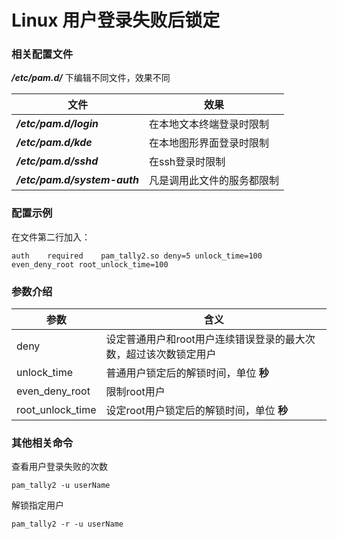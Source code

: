 # Linux 用户登录失败后锁定

### 相关配置文件

***/etc/pam.d/*** 下编辑不同文件，效果不同

| 文件                         | 效果                       |
| ---------------------------- | -------------------------- |
| ***/etc/pam.d/login***       | 在本地文本终端登录时限制   |
| ***/etc/pam.d/kde***         | 在本地图形界面登录时限制   |
| ***/etc/pam.d/sshd***        | 在ssh登录时限制            |
| ***/etc/pam.d/system-auth*** | 凡是调用此文件的服务都限制 |

### 配置示例

在文件第二行加入：

```shell
auth	required	pam_tally2.so deny=5 unlock_time=100 even_deny_root root_unlock_time=100
```

### 参数介绍

| 参数             | 含义                                                         |
| ---------------- | ------------------------------------------------------------ |
| deny             | 设定普通用户和root用户连续错误登录的最大次数，超过该次数锁定用户 |
| unlock_time      | 普通用户锁定后的解锁时间，单位 **秒**                        |
| even_deny_root   | 限制root用户                                                 |
| root_unlock_time | 设定root用户锁定后的解锁时间，单位 **秒**                    |

### 其他相关命令

查看用户登录失败的次数

```shell
pam_tally2 -u userName
```

解锁指定用户

```shell
pam_tally2 -r -u userName
```

